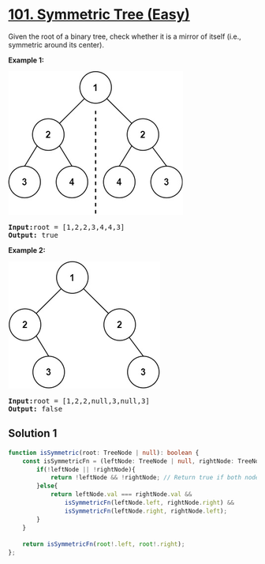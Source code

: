 # [101. Symmetric Tree (Easy)](https://leetcode.com/problems/symmetric-tree/)

<p>Given the root of a binary tree, check whether it is a mirror of itself (i.e., symmetric around its center).</p>

<p><strong>Example 1:</strong></p>

<img src="images/Example1.jpg">  

<pre>
<strong>Input:</strong>root = [1,2,2,3,4,4,3]
<strong>Output:</strong> true
</pre>

<p><strong>Example 2:</strong></p>

<img src="images/Example2.jpg">  

<pre>
<strong>Input:</strong>root = [1,2,2,null,3,null,3]
<strong>Output:</strong> false
</pre>

## Solution 1

```ts
function isSymmetric(root: TreeNode | null): boolean {
    const isSymmetricFn = (leftNode: TreeNode | null, rightNode: TreeNode | null) => {
        if(!leftNode || !rightNode){
            return !leftNode && !rightNode; // Return true if both nodes are null
        }else{
            return leftNode.val === rightNode.val &&
                isSymmetricFn(leftNode.left, rightNode.right) &&
                isSymmetricFn(leftNode.right, rightNode.left);
        } 
    }

    return isSymmetricFn(root!.left, root!.right);
};
```